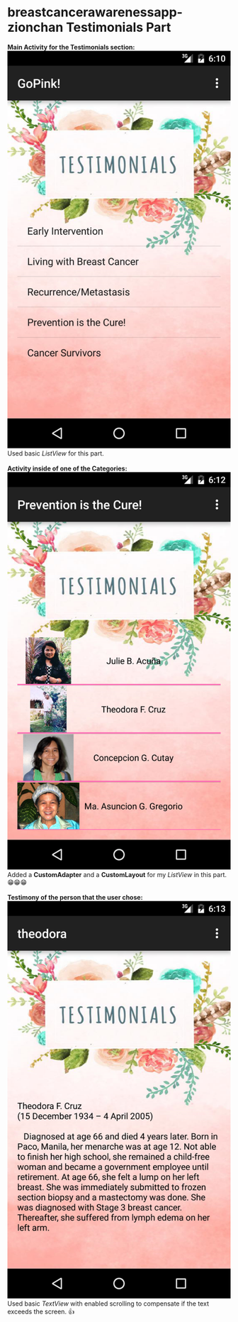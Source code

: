 # breastcancerawarenessapp-zionchan Testimonials Part
**Main Activity for the Testimonials section:**
![main](device-2015-10-12-181301.png)
Used basic *ListView* for this part.
<br></br>
**Activity inside of one of the Categories:**
![category](device-2015-10-12-181454.png)
Added a **CustomAdapter** and a **CustomLayout** for my *ListView* in this part. :grin::grin::grin:
<br></br>
**Testimony of the person that the user chose:**
![testimony](device-2015-10-12-181544.png)
Used basic *TextView* with enabled scrolling to compensate if the text exceeds the screen. :+1:
